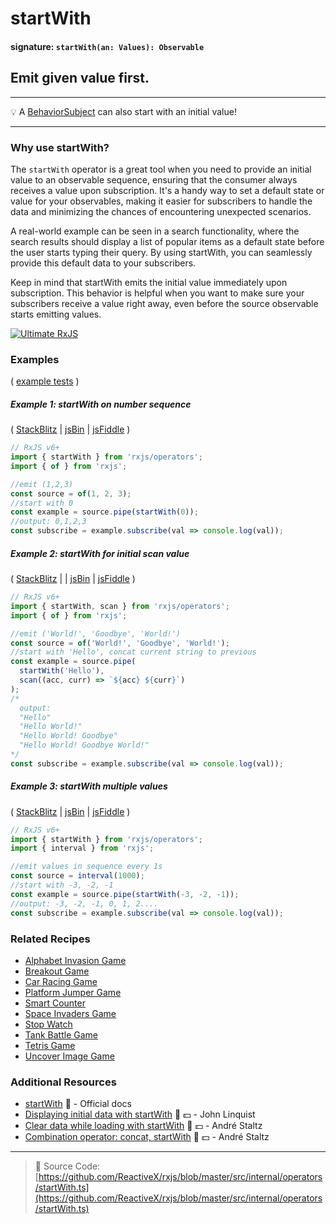 # startWith

#### signature: `startWith(an: Values): Observable`

## Emit given value first.

---

💡 A
[BehaviorSubject](https://github.com/Reactive-Extensions/RxJS/blob/master/doc/api/subjects/behaviorsubject.md)
can also start with an initial value!

---

### Why use startWith?
The `startWith` operator is a great tool when you need to provide an initial value to an observable sequence, ensuring that the consumer always receives a value upon subscription. It's a handy way to set a default state or value for your observables, making it easier for subscribers to handle the data and minimizing the chances of encountering unexpected scenarios.

A real-world example can be seen in a search functionality, where the search results should display a list of popular items as a default state before the user starts typing their query. By using startWith, you can seamlessly provide this default data to your subscribers.

Keep in mind that startWith emits the initial value immediately upon subscription. This behavior is helpful when you want to make sure your subscribers receive a value right away, even before the source observable starts emitting values.

[![Ultimate RxJS](https://drive.google.com/uc?export=view&id=1qq2-q-eVe-F_-d0eSvTyqaGRjpfLDdJz 'Ultimate RxJS')](https://ultimatecourses.com/courses/rxjs?ref=4)

### Examples

(
[example tests](https://github.com/btroncone/learn-rxjs/blob/master/operators/specs/combination/startwith-spec.ts)
)

##### Example 1: startWith on number sequence

(
[StackBlitz](https://stackblitz.com/edit/typescript-2qrwjt?file=index.ts&devtoolsheight=100)
| [jsBin](http://jsbin.com/lezuravizu/1/edit?js,console) |
[jsFiddle](https://jsfiddle.net/btroncone/e8dn3ggp/) )

```js
// RxJS v6+
import { startWith } from 'rxjs/operators';
import { of } from 'rxjs';

//emit (1,2,3)
const source = of(1, 2, 3);
//start with 0
const example = source.pipe(startWith(0));
//output: 0,1,2,3
const subscribe = example.subscribe(val => console.log(val));
```

##### Example 2: startWith for initial scan value

(
[StackBlitz](https://stackblitz.com/edit/typescript-8gkbsc?file=index.ts&devtoolsheight=100)
| | [jsBin](http://jsbin.com/gemevuzoha/1/edit?js,console) |
[jsFiddle](https://jsfiddle.net/btroncone/54r3g83e/) )

```js
// RxJS v6+
import { startWith, scan } from 'rxjs/operators';
import { of } from 'rxjs';

//emit ('World!', 'Goodbye', 'World!')
const source = of('World!', 'Goodbye', 'World!');
//start with 'Hello', concat current string to previous
const example = source.pipe(
  startWith('Hello'),
  scan((acc, curr) => `${acc} ${curr}`)
);
/*
  output:
  "Hello"
  "Hello World!"
  "Hello World! Goodbye"
  "Hello World! Goodbye World!"
*/
const subscribe = example.subscribe(val => console.log(val));
```

##### Example 3: startWith multiple values

(
[StackBlitz](https://stackblitz.com/edit/typescript-ek45ff?file=index.ts&devtoolsheight=100)
| [jsBin](http://jsbin.com/cumupemuxa/1/edit?js,console) |
[jsFiddle](https://jsfiddle.net/btroncone/ckcyj3ms/) )

```js
// RxJS v6+
import { startWith } from 'rxjs/operators';
import { interval } from 'rxjs';

//emit values in sequence every 1s
const source = interval(1000);
//start with -3, -2, -1
const example = source.pipe(startWith(-3, -2, -1));
//output: -3, -2, -1, 0, 1, 2....
const subscribe = example.subscribe(val => console.log(val));
```

### Related Recipes

- [Alphabet Invasion Game](../../recipes/alphabet-invasion-game.md)
- [Breakout Game](../../recipes/breakout-game.md)
- [Car Racing Game](../../recipes/car-racing-game.md)
- [Platform Jumper Game](../../recipes/platform-jumper-game.md)
- [Smart Counter](../../recipes/smartcounter.md)
- [Space Invaders Game](../../recipes/space-invaders-game.md)
- [Stop Watch](../../recipes/stop-watch.md)
- [Tank Battle Game](../../recipes/tank-battle-game.md)
- [Tetris Game](../../recipes/tetris-game.md)
- [Uncover Image Game](../../recipes/uncover-image-game.md)

### Additional Resources

- [startWith](https://rxjs.dev/api/operators/startWith) 📰 - Official docs
- [Displaying initial data with startWith](https://egghead.io/lessons/rxjs-displaying-initial-data-with-startwith?course=step-by-step-async-javascript-with-rxjs)
  🎥 💵 - John Linquist
- [Clear data while loading with startWith](https://egghead.io/lessons/rxjs-reactive-programming-clear-data-while-loading-with-rxjs-startwith?course=introduction-to-reactive-programming)
  🎥 💵 - André Staltz
- [Combination operator: concat, startWith](https://egghead.io/lessons/rxjs-combination-operators-concat-startwith?course=rxjs-beyond-the-basics-operators-in-depth)
  🎥 💵 - André Staltz

---

> 📁 Source Code:
> [https://github.com/ReactiveX/rxjs/blob/master/src/internal/operators/startWith.ts](https://github.com/ReactiveX/rxjs/blob/master/src/internal/operators/startWith.ts)
